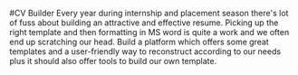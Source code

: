 #CV Builder
Every year during internship and placement season there's lot of fuss about building an
attractive and effective resume. Picking up the right template and then formatting in MS
word is quite a work and we often end up scratching our head. Build a platform which offers
some great templates and a user-friendly way to reconstruct according to our needs plus it
should also offer tools to build our own template.

